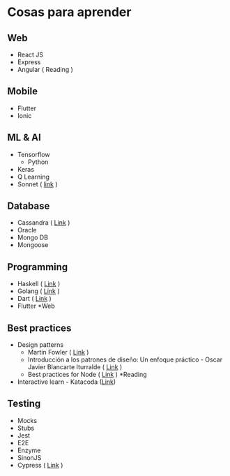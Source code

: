 
# Cosas para aprender 

## Web 
 - React JS 
 - Express
 - Angular ( Reading ) 
 
## Mobile
 - Flutter 
 - Ionic

## ML & AI 
 - Tensorflow 
	 - Python
 - Keras 
 - Q Learning
 - Sonnet ( [link](https://github.com/deepmind/sonnet) )

## Database
 - Cassandra ( [Link](http://cassandra.apache.org/) ) 
 - Oracle 
 - Mongo DB 
  - Mongoose
  

## Programming
 - Haskell ( [Link](https://www.haskell.org/) )
 - Golang ( [Link](https://golang.org/#) )
 - Dart ( [Link](https://www.dartlang.org/) ) 
  - Flutter *Web

## Best practices
 - Design patterns
	- Martin Fowler ( [Link](https://martinfowler.com/) )
  	- Introducción a los patrones de diseño: Un enfoque práctico - Oscar Javier Blancarte Iturralde  ( [Link](https://www.amazon.com.mx/Introducci%C3%B3n-los-patrones-dise%C3%B1o-pr%C3%A1ctico-ebook/dp/B01M9CG9QL/ref=sr_1_1?ie=UTF8&qid=1549767764&sr=8-1&keywords=patrones+de+dise%C3%B1o) )
	- Best practices for Node ( [Link]( https://github.com/i0natan/nodebestpractices ) ) *Reading
 - Interactive learn - Katacoda ([Link](https://www.katacoda.com/learn)) 
 
 ## Testing 
 - Mocks
 - Stubs 
 - Jest 
 - E2E
 - Enzyme
 - SinonJS
 - Cypress ( [Link](https://www.cypress.io/) )
